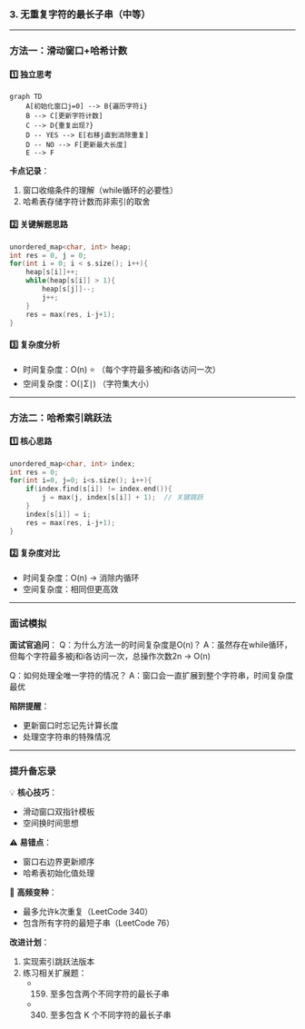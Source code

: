 ### 3. 无重复字符的最长子串（中等）
---

### 方法一：滑动窗口+哈希计数
#### 1️⃣ 独立思考
```mermaid
graph TD
    A[初始化窗口j=0] --> B{遍历字符i}
    B --> C[更新字符计数]
    C --> D{重复出现?}
    D -- YES --> E[右移j直到消除重复]
    D -- NO --> F[更新最大长度]
    E --> F
```

**卡点记录**：
1. 窗口收缩条件的理解（while循环的必要性）
2. 哈希表存储字符计数而非索引的取舍

#### 2️⃣ 关键解题思路
```cpp
unordered_map<char, int> heap;
int res = 0, j = 0;
for(int i = 0; i < s.size(); i++){
    heap[s[i]]++;
    while(heap[s[i]] > 1){
        heap[s[j]]--;
        j++;
    }
    res = max(res, i-j+1);
}
```

#### 3️⃣ 复杂度分析
- 时间复杂度：O(n) ⭐  （每个字符最多被j和i各访问一次）
- 空间复杂度：O(∣Σ∣)  （字符集大小）

---

### 方法二：哈希索引跳跃法
#### 1️⃣ 核心思路
```cpp
unordered_map<char, int> index;
int res = 0;
for(int i=0, j=0; i<s.size(); i++){
    if(index.find(s[i]) != index.end()){
        j = max(j, index[s[i]] + 1);  // 关键跳跃
    }
    index[s[i]] = i;
    res = max(res, i-j+1);
}
```

#### 2️⃣ 复杂度对比
- 时间复杂度：O(n) → 消除内循环
- 空间复杂度：相同但更高效

---

### 面试模拟
**面试官追问**：
Q：为什么方法一的时间复杂度是O(n)？
A：虽然存在while循环，但每个字符最多被j和i各访问一次，总操作次数2n → O(n)

Q：如何处理全唯一字符的情况？
A：窗口会一直扩展到整个字符串，时间复杂度最优

**陷阱提醒**：
- 更新窗口时忘记先计算长度
- 处理空字符串的特殊情况

---

### 提升备忘录
💡 **核心技巧**：
- 滑动窗口双指针模板
- 空间换时间思想

⚠️ **易错点**：
- 窗口右边界更新顺序
- 哈希表初始化值处理

🚩 **高频变种**：
- 最多允许k次重复（LeetCode 340）
- 包含所有字符的最短子串（LeetCode 76）

**改进计划**：
1. 实现索引跳跃法版本
2. 练习相关扩展题：
   - 159. 至多包含两个不同字符的最长子串
   - 340. 至多包含 K 个不同字符的最长子串